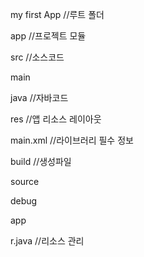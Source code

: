 my first App //루트 폴더   

app //프로젝트 모듈   

src //소스코드

main

java //자바코드

res //앱 리소스 레이아웃

main.xml //라이브러리 필수 정보


build //생성파일

source

debug

app

r.java //리소스 관리
